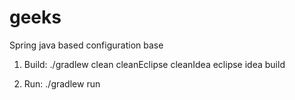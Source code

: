 geeks
================

Spring java based configuration base

1. Build:
      ./gradlew clean cleanEclipse cleanIdea eclipse idea build

2. Run:
      ./gradlew run
